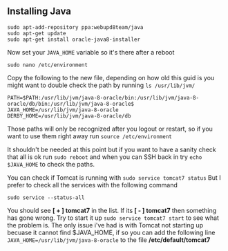 ## Installing Java

````
sudo apt-add-repository ppa:webupd8team/java 
sudo apt-get update 
sudo apt-get install oracle-java8-installer
````

Now set your `JAVA_HOME` variable so it's there after a reboot

````
sudo nano /etc/environment
````

Copy the following to the new file, depending on how old this guid is you might want to double check the path by running ````ls /usr/lib/jvm/````

````
PATH=$PATH:/usr/lib/jvm/java-8-oracle/bin:/usr/lib/jvm/java-8-oracle/db/bin:/usr/lib/jvm/java-8-oracle$
JAVA_HOME=/usr/lib/jvm/java-8-oracle
DERBY_HOME=/usr/lib/jvm/java-8-oracle/db
````

Those paths will only be recognized after you logout or restart, so if you want to use them right away run `source /etc/environment`

It shouldn't be needed at this point but if you want to have a sanity check that all is ok run ````sudo reboot```` and when you can SSH back in try ````echo $JAVA_HOME```` to check the paths.

You can check if Tomcat is running with ````sudo service tomcat7 status```` But I prefer to check all the  services with the following command

````sudo service --status-all````

You should see **[ + ]  tomcat7** in the list. If its **[ - ]  tomcat7** then something has gone wrong. Try to start it up ````sudo service tomcat7 start```` to see what the problem is. The only issue i've had is with Tomcat not starting up becuase it cannot find $JAVA_HOME, if so you can add the following line ````JAVA_HOME=/usr/lib/jvm/java-8-oracle```` to the file **/etc/default/tomcat7**
